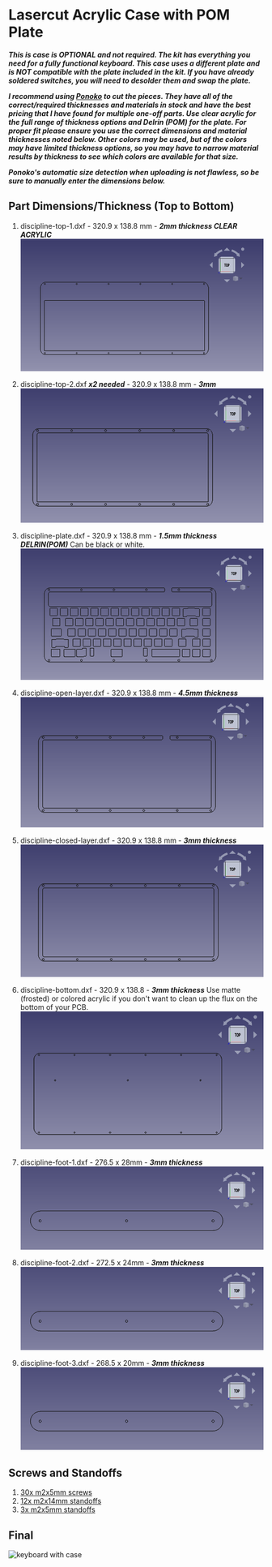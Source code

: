 # Lasercut Acrylic Case with POM Plate

***This is case is OPTIONAL and not required. The kit has everything you need for a fully functional keyboard.
This case uses a different plate and is NOT compatible with the plate included in the kit.
If you have already soldered switches, you will need to desolder them and swap the plate.***

***I recommend using [Ponoko](https://www.ponoko.com) to cut the pieces. They have all of the correct/required thicknesses and materials in stock and have the best pricing that I have found for multiple one-off parts. Use clear acrylic for the full range of thickness options and Delrin (POM) for the plate. For proper fit please ensure you use the correct dimensions and material thicknesses noted below. Other colors may be used, but of the colors may have limited thickness options, so you may have to narrow material results by thickness to see which colors are available for that size.***

***Ponoko's automatic size detection when uploading is not flawless, so be sure to manually enter the dimensions below.***

## Part Dimensions/Thickness (Top to Bottom)

1. discipline-top-1.dxf - 320.9 x 138.8 mm - ***2mm thickness CLEAR ACRYLIC***
![keyboard with case](../doc/images/case-discipline-top-1.png)

2. discipline-top-2.dxf ***x2 needed*** - 320.9 x 138.8 mm - ***3mm***
![keyboard with case](../doc/images/case-discipline-top-2.png)

3. discipline-plate.dxf - 320.9 x 138.8 mm - ***1.5mm thickness DELRIN(POM)*** Can be black or white.
![keyboard with case](../doc/images/case-discipline-plate.png)

4. discipline-open-layer.dxf - 320.9 x 138.8 mm - ***4.5mm thickness***
![keyboard with case](../doc/images/case-discipline-open-layer.png)

5. discipline-closed-layer.dxf - 320.9 x 138.8 mm - ***3mm thickness***
![keyboard with case](../doc/images/case-discipline-closed-layer.png)

6. discipline-bottom.dxf - 320.9 x 138.8 - ***3mm thickness*** Use matte (frosted) or colored acrylic if you don't want to clean up the flux on the bottom of your PCB.
![keyboard with case](../doc/images/case-discipline-bottom.png)

7. discipline-foot-1.dxf - 276.5 x 28mm - ***3mm thickness***
![keyboard with case](../doc/images/case-discipline-foot-1.png)

8. discipline-foot-2.dxf - 272.5 x 24mm - ***3mm thickness***
![keyboard with case](../doc/images/case-discipline-foot-1.png)

9. discipline-foot-3.dxf - 268.5 x 20mm - ***3mm thickness***
![keyboard with case](../doc/images/case-discipline-foot-1.png)

## Screws and Standoffs

1. [30x m2x5mm screws](https://www.aliexpress.com/item/32870342767.html?spm=a2g0o.productlist.0.0.27966799mfy194&algo_pvid=98f7a66e-57d9-4ca1-95a8-3b2bc99288b9&algo_expid=98f7a66e-57d9-4ca1-95a8-3b2bc99288b9-13&btsid=da4f7f18-e93d-4ac9-b663-3a1246c85e80&ws_ab_test=searchweb0_0,searchweb201602_7,searchweb201603_53)
2. [12x m2x14mm standoffs](https://www.aliexpress.com/item/32968906213.html?spm=a2g0o.productlist.0.0.265047aaJgjb3X&algo_pvid=cd49ee05-cc1d-4ee2-adb1-eb3f27e62dc2&algo_expid=cd49ee05-cc1d-4ee2-adb1-eb3f27e62dc2-18&btsid=dcb8921a-e3ef-46a9-ae35-4c76361d9e36&ws_ab_test=searchweb0_0,searchweb201602_7,searchweb201603_53)
3. [3x m2x5mm standoffs](https://www.aliexpress.com/item/32968906213.html?spm=a2g0o.productlist.0.0.265047aaJgjb3X&algo_pvid=cd49ee05-cc1d-4ee2-adb1-eb3f27e62dc2&algo_expid=cd49ee05-cc1d-4ee2-adb1-eb3f27e62dc2-18&btsid=dcb8921a-e3ef-46a9-ae35-4c76361d9e36&ws_ab_test=searchweb0_0,searchweb201602_7,searchweb201603_53)

## Final

![keyboard with case](../doc/images/discipline-cases.jpg)
